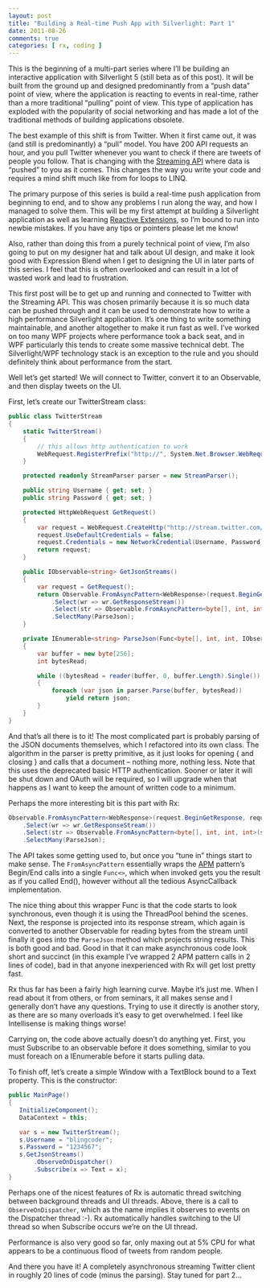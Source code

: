 ```yaml
---
layout: post
title: "Building a Real-time Push App with Silverlight: Part 1"
date: 2011-08-26
comments: true
categories: [ rx, coding ]
---
```

This is the beginning of a multi-part series where I’ll be building an interactive application with Silverlight 5 (still beta as of this post).  It will be built from the ground up and designed predominantly from a “push data” point of view, where the application is reacting to events in real-time, rather than a more traditional “pulling” point of view.  This type of application has exploded with the popularity of social networking and has made a lot of the traditional methods of building applications obsolete.

The best example of this shift is from Twitter.  When it first came out, it was (and still is predominantly) a “pull” model.  You have 200 API requests an hour, and you pull Twitter whenever you want to check if there are tweets of people you follow.  That is changing with the [Streaming API](https://dev.twitter.com/docs/streaming-api) where data is “pushed” to you as it comes.  This changes the way you write your code and requires a mind shift much like from for loops to LINQ.

The primary purpose of this series is build a real-time push application from beginning to end, and to show any problems I run along the way, and how I managed to solve them.  This will be my first attempt at building a Silverlight application as well as learning [Reactive Extensions](http://msdn.microsoft.com/en-us/data/gg577609), so I’m bound to run into newbie mistakes.  If you have any tips or pointers please let me know!

Also, rather than doing this from a purely technical point of view, I’m also going to put on my designer hat and talk about UI design, and make it look good with Expression Blend when I get to designing the UI in later parts of this series.  I feel that this is often overlooked and can result in a lot of wasted work and lead to frustration.

This first post will be to get up and running and connected to Twitter with the Streaming API. This was chosen primarily because it is so much data can be pushed through and it can be used to demonstrate how to write a high performance Silverlight application.  It’s one thing to write something maintainable, and another altogether to make it run fast as well.  I’ve worked on too many WPF projects where performance took a back seat, and in WPF particularly this tends to create some massive technical debt.  The Silverlight/WPF technology stack is an exception to the rule and you should definitely think about performance from the start.

Well let’s get started!  We will connect to Twitter, convert it to an Observable, and then display tweets on the UI.

First, let’s create our TwitterStream class:

``` csharp
public class TwitterStream
{
    static TwitterStream()
    {
        // this allows http authentication to work
        WebRequest.RegisterPrefix("http://", System.Net.Browser.WebRequestCreator.ClientHttp);
    }

    protected readonly StreamParser parser = new StreamParser();

    public string Username { get; set; }
    public string Password { get; set; }

    protected HttpWebRequest GetRequest()
    {
        var request = WebRequest.CreateHttp("http://stream.twitter.com/1/statuses/sample.json?delimited=length");
        request.UseDefaultCredentials = false;
        request.Credentials = new NetworkCredential(Username, Password);
        return request;
    }

    public IObservable<string> GetJsonStreams()
    {
        var request = GetRequest();
        return Observable.FromAsyncPattern<WebResponse>(request.BeginGetResponse, request.EndGetResponse)()
            .Select(wr => wr.GetResponseStream())
            .Select(str => Observable.FromAsyncPattern<byte[], int, int, int>(str.BeginRead, str.EndRead))
            .SelectMany(ParseJson);
    }

    private IEnumerable<string> ParseJson(Func<byte[], int, int, IObservable<int>> reader)
    {
        var buffer = new byte[256];
        int bytesRead;

        while ((bytesRead = reader(buffer, 0, buffer.Length).Single()) > 0)
        {
            foreach (var json in parser.Parse(buffer, bytesRead))
                yield return json;
        }
    }
}
```
And that’s all there is to it!  The most complicated part is probably parsing of the JSON documents themselves, which I refactored into its own class.  The algorithm in the parser is pretty primitive, as it just looks for opening { and closing } and calls that a document – nothing more, nothing less.  Note that this uses the deprecated basic HTTP authentication.  Sooner or later it will be shut down and OAuth will be required, so I will upgrade when that happens as I want to keep the amount of written code to a minimum.

Perhaps the more interesting bit is this part with Rx:

``` csharp
Observable.FromAsyncPattern<WebResponse>(request.BeginGetResponse, request.EndGetResponse)()
    .Select(wr => wr.GetResponseStream())
    .Select(str => Observable.FromAsyncPattern<byte[], int, int, int>(str.BeginRead, str.EndRead))
    .SelectMany(ParseJson);
```

The API takes some getting used to, but once you “tune in” things start to make sense.  The `FromAsyncPattern` essentially wraps the [APM](http://msdn.microsoft.com/en-us/library/ms228969.aspx) pattern’s Begin/End calls into a single `Func<>`, which when invoked gets you the result as if you called End(), however without all the tedious AsyncCallback implementation.

The nice thing about this wrapper Func is that the code starts to look synchronous, even though it is using the ThreadPool behind the scenes.  Next, the response is projected into its response stream, which again is converted to another Observable for reading bytes from the stream until finally it goes into the `ParseJson` method which projects string results.  This is both good and bad.  Good in that it can make asynchronous code look short and succinct (in this example I’ve wrapped 2 APM pattern calls in 2 lines of code), bad in that anyone inexperienced with Rx will get lost pretty fast.

Rx thus far has been a fairly high learning curve.  Maybe it’s just me.  When I read about it from others, or from seminars, it all makes sense and I generally don’t have any questions.  Trying to use it directly is another story, as there are so many overloads it’s easy to get overwhelmed.  I feel like Intellisense is making things worse!

Carrying on, the code above actually doesn’t do anything yet.  First, you must Subscribe to an observable before it does something, similar to you must foreach on a IEnumerable before it starts pulling data.

To finish off, let’s create a simple Window with a TextBlock bound to a Text property.  This is the constructor:

``` csharp
public MainPage()
{
   InitializeComponent();
   DataContext = this;

   var s = new TwitterStream();
   s.Username = "blingcoder";
   s.Password = "1234567";
   s.GetJsonStreams()
       .ObserveOnDispatcher()
       .Subscribe(x => Text = x);
}
```

Perhaps one of the nicest features of Rx is automatic thread switching between background threads and UI threads.  Above, there is a call to `ObserveOnDispatcher`, which as the name implies it observes to events on the Dispatcher thread :-).  Rx automatically handles switching to the UI thread so when Subscribe occurs we’re on the UI thread.

Performance is also very good so far, only maxing out at 5% CPU for what appears to be a continuous flood of tweets from random people.

And there you have it!  A completely asynchronous streaming Twitter client in roughly 20 lines of code (minus the parsing).  Stay tuned for part 2...
